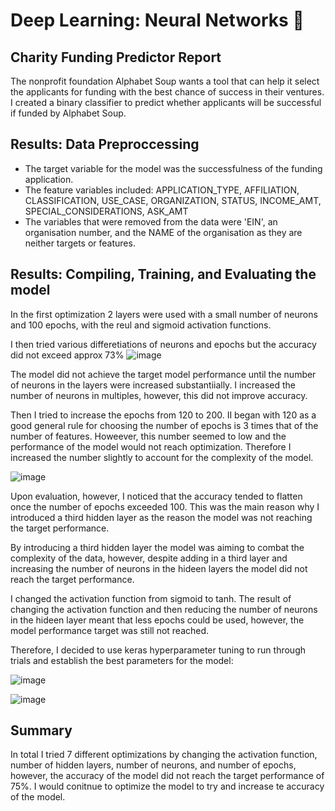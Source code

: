 # Deep Learning: Neural Networks 🧠
## Charity Funding Predictor Report


The nonprofit foundation Alphabet Soup wants a tool that can help it select the applicants for funding with the best chance of success in their ventures. I created a binary classifier to predict whether applicants will be successful if funded by Alphabet Soup.

## Results: Data Preproccessing 

- The target variable for the model was the successfulness of the funding application.
- The feature variables included: APPLICATION_TYPE, AFFILIATION, CLASSIFICATION, USE_CASE, ORGANIZATION, STATUS, INCOME_AMT, SPECIAL_CONSIDERATIONS, ASK_AMT   
- The variables that were removed from the data were 'EIN', an organisation number, and the NAME of the organisation as they are neither targets or features. 

## Results: Compiling, Training, and Evaluating the model
In the first optimization 2 layers were used with a small number of neurons and 100 epochs, with the reul and sigmoid activation functions. 

I then tried various differetiations of neurons and epochs but the accuracy did not exceed approx 73%
![image](https://user-images.githubusercontent.com/100214297/184418169-c24710a4-079b-4f76-8f25-1bd5754b8b34.png)

The model did not achieve the target model performance until the number of neurons in the layers were increased substantiially. I increased the number of neurons in multiples, however, this did not improve accuracy.

Then I tried to increase the epochs from 120 to 200. II began with 120 as a good general rule for choosing the number of epochs is 3 times that of the number of features. Howeever, this number seemed to low and the performance of the model would not reach optimization. Therefore I increased the number slightly to account for the complexity of the model. 

![image](https://user-images.githubusercontent.com/100214297/184417410-0480e54d-dc8f-4a98-b7e9-8546cb3371b0.png)

Upon evaluation, however, I noticed that the accuracy tended to flatten once the number of epochs exceeded 100. This was the main reason why I introduced a third hidden layer as the reason the model was not reaching the target performance. 

By introducing a third hidden layer the model was aiming to combat the complexity of the data, however, despite adding in a third layer and increasing the number of neurons in the hideen layers the model did not reach the target performance. 

I changed the activation function from sigmoid to tanh. The result of changing the activation function and then reducing the number of neurons in the hideen layer meant that less epochs could be used, however, the model performance target was still not reached. 

Therefore, I decided to use keras hyperparameter tuning to run through trials and establish the best parameters for the model:

![image](https://user-images.githubusercontent.com/100214297/184427274-30fdfe6f-dc70-43c4-9f89-9155a3efe2be.png)


![image](https://user-images.githubusercontent.com/100214297/184552446-e77ed410-374f-4303-ab07-438e3b7e320c.png)


## Summary 
In total I tried 7 different optimizations by changing the activation function, number of hidden layers, number of neurons, and number of epochs, however, the accuracy of the model did not reach the target performance of 75%. I would conitnue to optimize the model to try and increase te accuracy of the model. 
